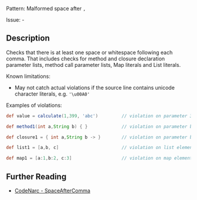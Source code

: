 Pattern: Malformed space after `,`

Issue: -

## Description

Checks that there is at least one space or whitespace following each comma. That includes checks for method and closure declaration parameter lists, method call parameter lists, Map literals and List literals.

Known limitations:

-   May not catch actual violations if the source line contains unicode character literals, e.g. `'\u00A0'`

Examples of violations:

``` groovy
def value = calculate(1,399, 'abc')         // violation on parameter 399

def method1(int a,String b) { }             // violation on parameter b

def closure1 = { int a,String b -> }        // violation on parameter b

def list1 = [a,b, c]                        // violation on list element b

def map1 = [a:1,b:2, c:3]                   // violation on map element b:2
```

## Further Reading

* [CodeNarc - SpaceAfterComma](http://codenarc.sourceforge.net/codenarc-rules-formatting.html#SpaceAfterComma)